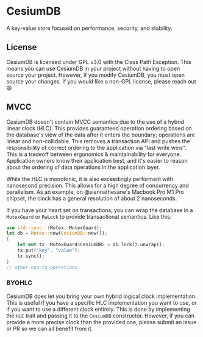 # CesiumDB

A key-value store focused on performance, security, and stability.

## License

CesiumDB is licensed under GPL v3.0 with the Class Path Exception. This means you can use CesiumDB in your project without having to open source your project. However, if you modify CesiumDB, you must open source your changes. If you would like a non-GPL license, please reach out :smile:

## MVCC

CesiumDB doesn't contain MVCC semantics due to the use of a hybrid linear clock (HLC). This provides guaranteed operation ordering based on the database's view of the data after it enters the boundary; operations are linear and non-collidable. This removes a transaction API and pushes the responsibility of correct ordering to the application via "last write wins". This is a tradeoff between ergonomics & maintainability for everyone. Application owners know their application best, and it's easier to reason about the ordering of data operations in the application layer.

While the HLC is monotonic, it is also exceedingly performant with nanosecond precision. This allows for a high degree of concurrency and parallelism. As an example, on @siennathesane's Macbook Pro M1 Pro chipset, the clock has a general resolution of about 2 nanoseconds.

If you have your heart set on transactions, you can wrap the database in a `MutexGuard` or `RwLock` to provide transactional semantics. Like this:

```rust
use std::sync::{Mutex, MutexGuard};
let db = Mutex::new(CesiumDB::new());
{
    let mut tx: MutexGuard<CesiumDB> = db.lock().unwrap();
    tx.put("key", "value");
    tx.sync();
}
// other non-tx operations
```

### BYOHLC

CesiumDB does let you bring your own hybrid logical clock implementation. This is useful if you have a specific HLC implementation you want to use, or if you want to use a different clock entirely. This is done by implementing the `HLC` trait and passing it to the `CesiumDB` constructor. However, if you can provide a more precise clock than the provided one, please submit an issue or PR so we can all benefit from it.
